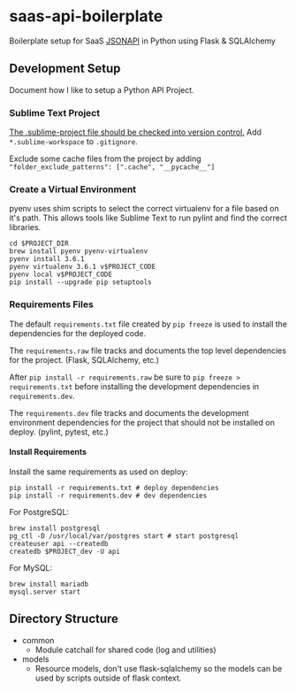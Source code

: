 # saas-api-boilerplate
Boilerplate setup for SaaS [JSONAPI](http://jsonapi.org/format/) in Python using Flask &amp; SQLAlchemy

## Development Setup

Document how I like to setup a Python API Project.

### Sublime Text Project

[The .sublime-project file should be checked into version control.](https://www.sublimetext.com/docs/3/projects.html) Add `*.sublime-workspace` to `.gitignore`.

Exclude some cache files from the project by adding `"folder_exclude_patterns": [".cache", "__pycache__"]`

### Create a Virtual Environment

pyenv uses shim scripts to select the correct virtualenv for a file based on it's path. This allows tools like Sublime Text to run pylint and find the correct libraries.

```
cd $PROJECT_DIR
brew install pyenv pyenv-virtualenv
pyenv install 3.6.1
pyenv virtualenv 3.6.1 v$PROJECT_CODE
pyenv local v$PROJECT_CODE
pip install --upgrade pip setuptools
```

### Requirements Files

The default `requirements.txt` file created by `pip freeze` is used to install the dependencies for the deployed code.

The `requirements.raw` file tracks and documents the top level dependencies for the project. (Flask, SQLAlchemy, etc.)

After `pip install -r requirements.raw` be sure to `pip freeze > requirements.txt` before installing the development dependencies in `requirements.dev`.

The `requirements.dev` file tracks and documents the development environment dependencies for the project that should not be installed on deploy. (pylint, pytest, etc.)

#### Install Requirements

Install the same requirements as used on deploy:

```
pip install -r requirements.txt # deploy dependencies
pip install -r requirements.dev # dev dependencies
```

For PostgreSQL:
```
brew install postgresql
pg_ctl -D /usr/local/var/postgres start # start postgresql
createuser api --createdb
createdb $PROJECT_dev -U api
```

For MySQL:
```
brew install mariadb
mysql.server start
```

## Directory Structure

* common
  * Module catchall for shared code (log and utilities)
* models
  * Resource models, don't use flask-sqlalchemy so the models can be used by scripts outside of flask context.
